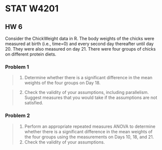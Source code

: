 # STAT W4201

## HW 6

Consider the ChickWeight data in R. 
The body weights of the chicks were measured at birth (i.e., time=0) and every second day thereafter until day 20. 
They were also measured on day 21. There were four groups of chicks on different protein diets.

### Problem 1
> 1. Determine whether there is a significant difference in the mean weights of the four groups on Day 18.

> 2. Check the validity of your assumptions, including parallelism. 
Suggest measures that you would take if the assumptions are not satisfied.

### Problem 2
> 1. Perform an appropriate repeated measures ANOVA to determine whether there is a significant difference 
in the mean weights of the four groups using the measurements on Days 10, 18, and 21.
> 2. Check the validity of your assumptions.
